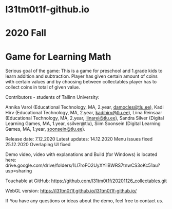 # l31tm0t1f-github.io
# 2020 Fall
# Game for Learning Math

Serious goal of the game:
This is a game for preschool and 1.grade kids to learn addition and subtraction. 
Player has given certain amount of coins with certain values and by choosing between collectables player has to collect coins in total of given value.

Contributors - students of Tallinn University:

Annika Varol (Educational Technology, MA, 2.year, damocles@tlu.ee),
Kadi Hirv (Educational Technology, MA, 2.year, kadihirv@tlu.ee),
Liina Reinsaar (Educational Technology, MA, 2.year, liinarei@tlu.ee),
Sandra Silver (Digital Learning Games, MA, 1.year, ssilver@tlu),
Siim Soonsein (Digital Learning Games, MA, 1.year, soonsein@tlu.ee).

Release date: 7.12.2020 
Latest updates: 
14.12.2020 Menu issues fixed
25.12.2020 Overlaping UI fixed

Demo video, video with explanations and Build (for Windows) is located here:
drive.google.com/drive/folders/1Ll7roFO2UyXYilBWRS7tnwCS3oKc51au?usp=sharing

Touchable at GitHub: 
https://github.com/l31tm0t1f/20201126_collectables.git

WebGL version:
https://l31tm0t1f.github.io/l31tm0t1f-github.io/

If You have any questions or ideas about the demo, feel free to contact us.
